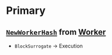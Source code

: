 # Primary

<!--
The primary is responsible for creating vertices from worker hashes
and communicating these to the consensus as anchor block proposals.
The collection of all primary engines jointly create a "global" ᴅᴀɢ of headers,
in which learner-specific ᴅᴀɢs exists as sub-graphs.
-->

## [`NewWorkerHash`](primary/new-worker-hash.md) from [Worker](worker.md)

<!--
- [`HeaderCommitment`](primary/header-commitment.md) → Primary
  The primary commits to storing the data referenced by its header.
-->

<!--
- [`HeaderAnnoundement`](primary/header-announcement.md) → Primary
  A new vertex is announced and broadcast to primaries.
-->

- `BlockSurrogate` → Execution

<!--
## [`WorkerHashAvailable`](primary/worker-hash-available.md) from [Worker](worker.md)

- [`HeaderCommitment`](primary/header-commitment.md) → Primary
  The primary commits to storing the data referenced by a received header.

- [`AvailabilityCertified`](primary/availability-certificate.md) → Primary
  A new availability certificate for a header is broadcast to all primaries.

-->
<!--
## [`HeaderCommitment`](primary/header-commitment.md) from Primary

- [`AvailabilityCertificate`](primary/availability-certificate.md) → Primary
  A new availability certificate for a header is broadcast to all primaries.

- `IntegrityCertificate` → Primary
  A new learner-specific integrity certificate for a block header is sent to all primaries of the respective learner.
-->

<!--
- [`PotentialProposal`](../consensus/potential-proposal.md) → [Consensus](../consensus-v1.md)
  A new learner-specific block is sent to consensus ‼ after a [`RequestProposal`](primary/request-proposal.md) or [`PotentialProposal`](../consensus/potential-proposal.md).
-->

<!--
## `NewBlock` from Primary

- [`NewQuorums`](primary/new-quorums.md) → Primary
  A new learner-specific signed quorum is sent to all primaries of the respective learner.

- [`HeaderCommitment`](primary/header-commitment.md) → Primary
  A new header (using the new signed quorum) is announced and broadcast to primaries.

-->

<!--
## [`CheckProposal`](primary/check-proposal.md) from [Consensus](../consensus-v1.md)
- [`PotentialProposal`](../consensus/potential-proposal.md) → [Consensus](../consensus-v1.md)
  let [Consensus](../consensus-v1.md) know if this is a valid proposal (i.e. it's actually a header in the DAG), or if some conflicting header exists. This may require waiting until some [`HeaderCommitment`](primary/header-commitment.md) arrives.
-->
<!--
## [`RequestProposal`](primary/request-proposal.md) from [Consensus](../consensus-v1.md)
- [`PotentialProposal`](../consensus/potential-proposal.md) → [Consensus](../consensus-v1.md)
  Send [Consensus](../consensus-v1.md) a Header suitable to be committed as the next anchor block, if any are available. Otherwise, wait until one is available and then send it.
-->
